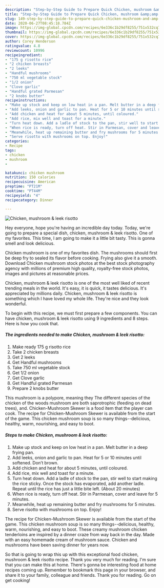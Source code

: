 ```yaml
---
description: "Step-by-Step Guide to Prepare Quick Chicken, mushroom &amp;amp; leek risotto"
title: "Step-by-Step Guide to Prepare Quick Chicken, mushroom &amp;amp; leek risotto"
slug: 149-step-by-step-guide-to-prepare-quick-chicken-mushroom-and-amp-leek-risotto
date: 2020-06-27T08:45:18.784Z
image: https://img-global.cpcdn.com/recipes/6e336c1b29df8255/751x532cq70/chicken-mushroom-leek-risotto-recipe-main-photo.jpg
thumbnail: https://img-global.cpcdn.com/recipes/6e336c1b29df8255/751x532cq70/chicken-mushroom-leek-risotto-recipe-main-photo.jpg
cover: https://img-global.cpcdn.com/recipes/6e336c1b29df8255/751x532cq70/chicken-mushroom-leek-risotto-recipe-main-photo.jpg
author: Corey Henderson
ratingvalue: 4.8
reviewcount: 10996
recipeingredient:
- "175 g risotto rice"
- "2 chicken breasts"
- "2 leeks"
- "Handful mushrooms"
- "750 ml vegetable stock"
- "1/2 onion"
- "Clove garlic"
- "Handful grated Parmesan"
- "2 knobs butter"
recipeinstructions:
- "Make up stock and keep on low heat in a pan. Melt butter in a deep frying pan."
- "Add leeks, onion and garlic to pan. Heat for 5 or 10 minutes until softened. Don’t brown."
- "Add chicken and heat for about 5 minutes, until coloured."
- "Add rice, mix well and toast for a minute."
- "Turn heat down. Add a ladle of stock to the pan, stir well to start making the rice sticky. Once the stock has evaporated, add another ladle. Repeat until the rice has just a little bite left. (About 20 minutes)"
- "When rice is ready, turn off heat. Stir in Parmesan, cover and leave for 5 minutes."
- "Meanwhile, heat up remaining butter and fry mushrooms for 5 minutes."
- "Serve risotto with mushrooms on top. Enjoy!"
categories:
- Recipe
tags:
- chicken
- mushroom
- 

katakunci: chicken mushroom  
nutrition: 150 calories
recipecuisine: American
preptime: "PT21M"
cooktime: "PT44M"
recipeyield: "4"
recipecategory: Dinner

---
```



![Chicken, mushroom &amp; leek risotto](https://img-global.cpcdn.com/recipes/6e336c1b29df8255/751x532cq70/chicken-mushroom-leek-risotto-recipe-main-photo.jpg)

Hey everyone, hope you're having an incredible day today. Today, we're going to prepare a special dish, chicken, mushroom &amp; leek risotto. One of my favorites. This time, I am going to make it a little bit tasty. This is gonna smell and look delicious.

Chicken mushroom is one of my favorites dish. The mushrooms should first be deep fry to sealed its flavor before cooking. Frying also give it a smooth. Download Chicken mushroom stock photos at the best stock photography agency with millions of premium high quality, royalty-free stock photos, images and pictures at reasonable prices.

Chicken, mushroom &amp; leek risotto is one of the most well liked of recent trending meals in the world. It's easy, it is quick, it tastes delicious. It's appreciated by millions daily. Chicken, mushroom &amp; leek risotto is something which I have loved my whole life. They're nice and they look wonderful.


To begin with this recipe, we must first prepare a few components. You can have chicken, mushroom &amp; leek risotto using 9 ingredients and 8 steps. Here is how you cook that.

<!--inarticleads1-->

##### The ingredients needed to make Chicken, mushroom &amp; leek risotto:

1. Make ready 175 g risotto rice
1. Take 2 chicken breasts
1. Get 2 leeks
1. Get Handful mushrooms
1. Take 750 ml vegetable stock
1. Get 1/2 onion
1. Get Clove garlic
1. Get Handful grated Parmesan
1. Prepare 2 knobs butter


This mushroom is a polypore, meaning they The different species of the chicken of the woods mushroom are both saprotrophic (feeding on dead trees), and. Chicken-Mushroom Skewer is a food item that the player can cook. The recipe for Chicken-Mushroom Skewer is available from the start of the game. This chicken mushroom soup is so many things--delicious, healthy, warm, nourishing, and easy to boot. 

<!--inarticleads2-->

##### Steps to make Chicken, mushroom &amp; leek risotto:

1. Make up stock and keep on low heat in a pan. Melt butter in a deep frying pan.
1. Add leeks, onion and garlic to pan. Heat for 5 or 10 minutes until softened. Don’t brown.
1. Add chicken and heat for about 5 minutes, until coloured.
1. Add rice, mix well and toast for a minute.
1. Turn heat down. Add a ladle of stock to the pan, stir well to start making the rice sticky. Once the stock has evaporated, add another ladle. Repeat until the rice has just a little bite left. (About 20 minutes)
1. When rice is ready, turn off heat. Stir in Parmesan, cover and leave for 5 minutes.
1. Meanwhile, heat up remaining butter and fry mushrooms for 5 minutes.
1. Serve risotto with mushrooms on top. Enjoy!


The recipe for Chicken-Mushroom Skewer is available from the start of the game. This chicken mushroom soup is so many things--delicious, healthy, warm, nourishing, and easy to boot. These creamy mushroom chicken tenderloins are inspired by a dinner craze from way back in the day. Made with an easy homemade cream of mushroom sauce. Chicken and mushrooms have been saving dinner for years now. 

So that is going to wrap this up with this exceptional food chicken, mushroom &amp; leek risotto recipe. Thank you very much for reading. I'm sure that you can make this at home. There's gonna be interesting food at home recipes coming up. Remember to bookmark this page in your browser, and share it to your family, colleague and friends. Thank you for reading. Go on get cooking!
